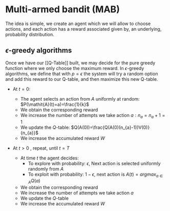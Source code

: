 # Multi-armed bandit (MAB)
The idea is simple, we create an agent which we will allow to choose actions, and each action has a reward associated given by, an underlying, probability distribution.

## $\epsilon$-greedy algorithms
Once we have our [[Q-Table]] built, we may decide for the pure greedy function where we only choose the maximum reward. In $\epsilon$-greedy algorithms, we define that with $p=\epsilon$ the system will try a random option and add this reward to our Q-table, and then maximize this new Q-table.
* At $t=0$:
	* The agent selects an action from $\mathit{A}$ uniformly at random: $P(\mathit{A}(t)=a)=\frac{1}{k}$ 
	* We obtain the corresponding reward
	* We increase the number of attempts we take action $a:n_{a}=n_{a}+1=1$
	* We update the $Q$-table: $Q(A(0))=\frac{Q(A(0)(n_{a}-1))V(0)}{n_{a}}$
	* We increase the accumulated reward $W$
	
* At $t>0$ , repeat, until $t=T$
	* At time $t$ the agent decides:
		* To explore with probability: $\epsilon$, Next action is selected uniformly randomly from $A$ 
		* To exploit with probability: $1-\epsilon$, next action is $A(t)=argmax_{a\in A}Q(a)$ 
	* We obtain the corresponding reward 
	* We increase the number of attempts we take action $a$
	* We update the $Q$-table
	* We increase the accumulated reward $W$ 